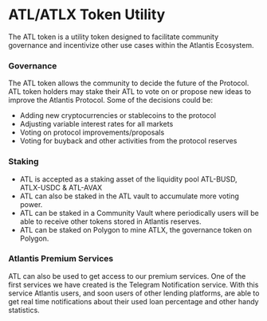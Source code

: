 # ATL/ATLX Token Utility

The ATL token is a utility token designed to facilitate community governance and incentivize other use cases within the Atlantis Ecosystem. 

### Governance
The ATL token allows the community to decide the future of the Protocol. ATL token holders may stake their ATL to vote on or propose new ideas to improve the Atlantis Protocol. Some of the decisions could be:
* Adding new cryptocurrencies or stablecoins to the protocol
* Adjusting variable interest rates for all markets
* Voting on protocol improvements/proposals
* Voting for buyback and other activities from the protocol reserves


### Staking
* ATL is accepted as a staking asset of the liquidity pool ATL-BUSD, ATLX-USDC & ATL-AVAX
* ATL can also be staked in the ATL vault to accumulate more voting power.
* ATL can be staked in a Community Vault where periodically users will be able to receive other tokens stored in Atlantis reserves. 
* ATL can be staked on Polygon to mine ATLX, the governance token on Polygon.


### Atlantis Premium Services
ATL can also be used to get access to our premium services. One of the first services we have created is the Telegram Notification service. With this service Atlantis users, and soon users of other lending platforms, are able to get real time notifications about their used loan percentage and other handy statistics.